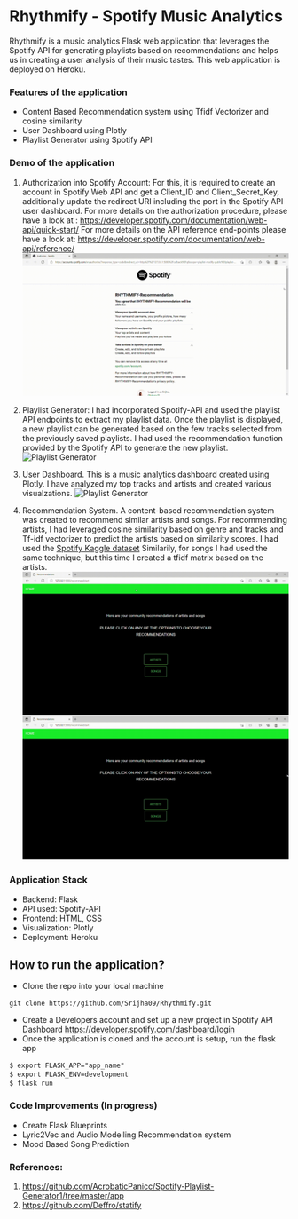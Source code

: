 # Rhythmify - Spotify Music Analytics 
Rhythmify is a music analytics Flask web application that leverages the Spotify API for generating playlists based on recommendations and helps us in creating a user analysis of their music tastes. This web application is deployed on Heroku.

### Features of the application
- Content Based Recommendation system using Tfidf Vectorizer and cosine similarity
- User Dashboard using Plotly
- Playlist Generator using Spotify API

### Demo of the application

1. Authorization into Spotify Account:
For this, it is required to create an account in Spotify Web API and get a Client_ID and Client_Secret_Key, additionally update the redirect URI including the port in the Spotify API user dashboard. For more details on the authorization procedure, please have a look at : https://developer.spotify.com/documentation/web-api/quick-start/
For more details on the API reference end-points please have a look at: https://developer.spotify.com/documentation/web-api/reference/
![Authorization](demo/authorize.gif)


2. Playlist Generator:
I had incorporated Spotify-API and used the playlist API endpoints to extract my playlist data. Once the playlist is displayed, a new playlist can be generated based on the few tracks selected from the previously saved playlists. I had used the recommendation function provided by the Spotify API to generate the new playlist.
![Playlist Generator](demo/playlist.gif)


3. User Dashboard.
This is a music analytics dashboard created using Plotly. I have analyzed my top tracks and artists and created various visualzations. 
![Playlist Generator](demo/user_dash.gif)

4. Recommendation System.
A content-based recommendation system was created to recommend similar artists and songs. 
For recommending artists, I had leveraged cosine similarity based on genre and tracks and Tf-idf vectorizer to predict the artists based on similarity scores. I had used the   [Spotify Kaggle dataset](https://www.kaggle.com/yamaerenay/spotify-dataset-19212020-160k-tracks)
Similarily, for songs I had used the same technique, but this time I created a tfidf matrix based on the artists. 
![Artists Recommendation](demo/recommend_artists.gif)
![Songs Recommendation](demo/recommend_songs.gif)

### Application Stack

- Backend: Flask
- API used: Spotify-API
- Frontend: HTML, CSS
- Visualization: Plotly
- Deployment: Heroku

## How to run the application?
- Clone the repo into your local machine
```
git clone https://github.com/Srijha09/Rhythmify.git
```

- Create a Developers account and set up a new project in Spotify API Dashboard https://developer.spotify.com/dashboard/login
- Once the application is cloned and the account is setup, run the flask app
```
$ export FLASK_APP="app_name"
$ export FLASK_ENV=development
$ flask run
```




### Code Improvements (In progress)
- Create Flask Blueprints 
- Lyric2Vec and Audio Modelling Recommendation system
- Mood Based Song Prediction






### References:
1. https://github.com/AcrobaticPanicc/Spotify-Playlist-Generator1/tree/master/app
2. https://github.com/Deffro/statify

